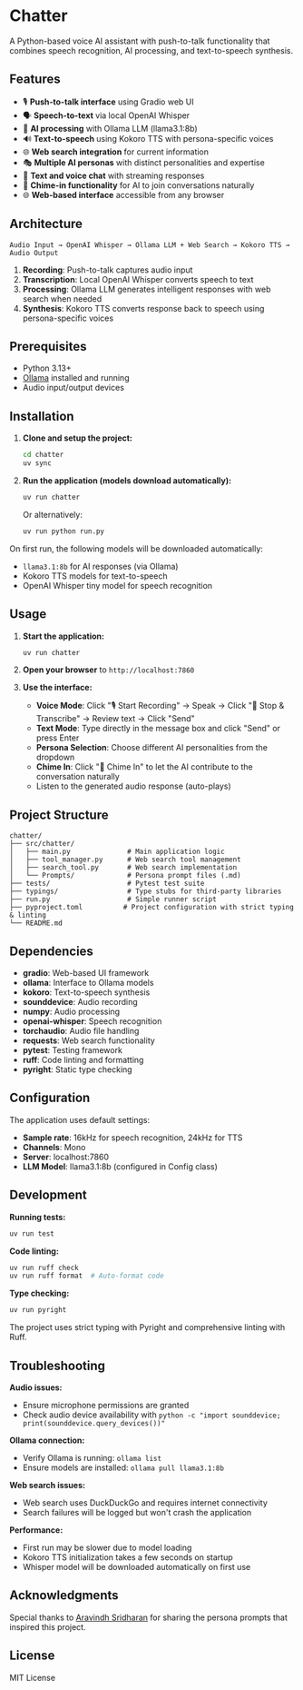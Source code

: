 # Chatter

A Python-based voice AI assistant with push-to-talk functionality that combines speech recognition, AI processing, and text-to-speech synthesis.

## Features

- 🎙️ **Push-to-talk interface** using Gradio web UI
- 🗣️ **Speech-to-text** via local OpenAI Whisper
- 🤖 **AI processing** with Ollama LLM (llama3.1:8b)
- 🔊 **Text-to-speech** using Kokoro TTS with persona-specific voices
- 🌐 **Web search integration** for current information
- 🎭 **Multiple AI personas** with distinct personalities and expertise
- 💬 **Text and voice chat** with streaming responses
- 🔔 **Chime-in functionality** for AI to join conversations naturally
- 🌐 **Web-based interface** accessible from any browser

## Architecture

```
Audio Input → OpenAI Whisper → Ollama LLM + Web Search → Kokoro TTS → Audio Output
```

1. **Recording**: Push-to-talk captures audio input
2. **Transcription**: Local OpenAI Whisper converts speech to text  
3. **Processing**: Ollama LLM generates intelligent responses with web search when needed
4. **Synthesis**: Kokoro TTS converts response back to speech using persona-specific voices

## Prerequisites

- Python 3.13+
- [Ollama](https://ollama.ai/download) installed and running
- Audio input/output devices

## Installation

1. **Clone and setup the project:**
   ```bash
   cd chatter
   uv sync
   ```

2. **Run the application (models download automatically):**
   ```bash
   uv run chatter
   ```

   Or alternatively:
   ```bash
   uv run python run.py
   ```

On first run, the following models will be downloaded automatically:
- `llama3.1:8b` for AI responses (via Ollama)
- Kokoro TTS models for text-to-speech
- OpenAI Whisper tiny model for speech recognition

## Usage

1. **Start the application:**
   ```bash
   uv run chatter
   ```

2. **Open your browser** to `http://localhost:7860`

3. **Use the interface:**
   - **Voice Mode**: Click "🎙️ Start Recording" → Speak → Click "🔴 Stop & Transcribe" → Review text → Click "Send"
   - **Text Mode**: Type directly in the message box and click "Send" or press Enter
   - **Persona Selection**: Choose different AI personalities from the dropdown
   - **Chime In**: Click "🔔 Chime In" to let the AI contribute to the conversation naturally
   - Listen to the generated audio response (auto-plays)

## Project Structure

```
chatter/
├── src/chatter/
│   ├── main.py              # Main application logic
│   ├── tool_manager.py      # Web search tool management
│   ├── search_tool.py       # Web search implementation
│   └── Prompts/             # Persona prompt files (.md)
├── tests/                   # Pytest test suite
├── typings/                 # Type stubs for third-party libraries
├── run.py                   # Simple runner script
├── pyproject.toml          # Project configuration with strict typing & linting
└── README.md
```

## Dependencies

- **gradio**: Web-based UI framework
- **ollama**: Interface to Ollama models  
- **kokoro**: Text-to-speech synthesis
- **sounddevice**: Audio recording
- **numpy**: Audio processing
- **openai-whisper**: Speech recognition
- **torchaudio**: Audio file handling
- **requests**: Web search functionality
- **pytest**: Testing framework
- **ruff**: Code linting and formatting
- **pyright**: Static type checking

## Configuration

The application uses default settings:
- **Sample rate**: 16kHz for speech recognition, 24kHz for TTS
- **Channels**: Mono
- **Server**: localhost:7860
- **LLM Model**: llama3.1:8b (configured in Config class)

## Development

**Running tests:**
```bash
uv run test
```

**Code linting:**
```bash
uv run ruff check
uv run ruff format  # Auto-format code
```

**Type checking:**
```bash
uv run pyright
```

The project uses strict typing with Pyright and comprehensive linting with Ruff.

## Troubleshooting

**Audio issues:**
- Ensure microphone permissions are granted
- Check audio device availability with `python -c "import sounddevice; print(sounddevice.query_devices())"`

**Ollama connection:**
- Verify Ollama is running: `ollama list`
- Ensure models are installed: `ollama pull llama3.1:8b`

**Web search issues:**
- Web search uses DuckDuckGo and requires internet connectivity
- Search failures will be logged but won't crash the application

**Performance:**
- First run may be slower due to model loading
- Kokoro TTS initialization takes a few seconds on startup
- Whisper model will be downloaded automatically on first use

## Acknowledgments

Special thanks to [Aravindh Sridharan](https://www.linkedin.com/in/aravindhsridharan/) for sharing the persona prompts that inspired this project.

## License

MIT License